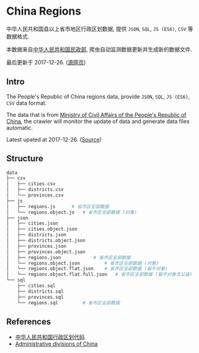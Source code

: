 # China Regions

中华人民共和国县以上省市地区行政区划数据, 提供 `JSON`, `SQL`, `JS (ES6)`, `CSV` 等数据格式.

本数据来自[中华人民共和国民政部][1], 爬虫自动监测数据更新并生成新的数据文件.

最后更新于 2017-12-26. ([源网页][2])

## Intro

The People's Republic of China regions data, provide `JSON`, `SQL`, `JS (ES6)`, `CSV` data format.

The data that is from [Ministry of Civil Affairs of the People's Republic of China][1], the crawler will monitor the update of data and generate data files automatic.

Latest upated at 2017-12-26. ([Source][2])

## Structure
```bash
data
├── csv
│   ├── cities.csv
│   ├── districts.csv
│   └── provinces.csv
├── js
│   ├── regions.js 		# 省市区全部数据
│   └── regions.object.js 	# 省市区全部数据 (对象)
├── json
│   ├── cities.json
│   ├── cities.object.json
│   ├── districts.json
│   ├── districts.object.json
│   ├── provinces.json
│   ├── provinces.object.json
│   ├── regions.json 			# 省市区全部数据
│   └── regions.object.json 		# 省市区全部数据 (对象)
│   └── regions.object.flat.json 	# 省市区全部数据 (扁平对象)
│   └── regions.object.flat.full.json 	# 省市区全部数据 (扁平对象含父级)
└── sql
    ├── cities.sql
    ├── districts.sql
    ├── provinces.sql
    └── regions.sql 		# 省市区全部数据
```

## References

- [中华人民共和国行政区划代码][1]
- [Administrative divisions of China][3]

[1]: http://www.mca.gov.cn/article/sj/tjbz/a/
[2]: http://www.mca.gov.cn/article/sj/tjbz/a/2017/201801/201801151447.html
[3]: https://en.wikipedia.org/wiki/Administrative_divisions_of_China
